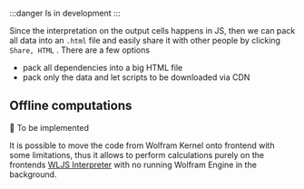 :::danger
Is in development
:::

Since the interpretation on the output cells happens in JS, then we can pack all data into an `.html` file and easily share it with other people by clicking `Share, HTML` . There are a few options

- pack all dependencies into a big HTML file
- pack only the data and let scripts to be downloaded via CDN

## Offline computations
🚧 To be implemented

It is possible to move the code from Wolfram Kernel onto frontend with some limitations, thus it allows to perform calculations purely on the frontends [WLJS Interpreter](https://github.com/JerryI/wljs-interpreter) with no running Wolfram Engine in the background.